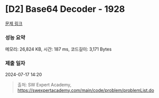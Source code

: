 # [D2] Base64 Decoder - 1928 

[문제 링크](https://swexpertacademy.com/main/code/problem/problemDetail.do?contestProbId=AV5PR4DKAG0DFAUq) 

### 성능 요약

메모리: 26,824 KB, 시간: 187 ms, 코드길이: 3,171 Bytes

### 제출 일자

2024-07-17 14:20



> 출처: SW Expert Academy, https://swexpertacademy.com/main/code/problem/problemList.do